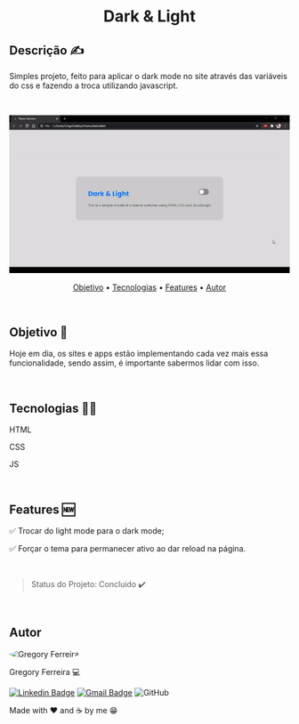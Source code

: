 <h1 align="center">Dark & Light</h1>

## Descrição ✍️

<p>Simples projeto, feito para aplicar o dark mode no site através das variáveis do css e fazendo a troca utilizando javascript.</p> &nbsp;

<p align="center">
  <img src="./images/gif/screen.gif">
</p>

<p align="center">
 <a href="#objetivo">Objetivo</a> •
 <a href="#tecnologias">Tecnologias</a> •
 <a href="#features">Features</a> •
 <a href="#autor">Autor</a>
</p>

&nbsp;

## Objetivo 🚀
<p id="objetivo">
Hoje em dia, os sites e apps estão implementando cada vez mais essa funcionalidade, sendo assim, é importante sabermos lidar com isso.
</p>

&nbsp;

## Tecnologias 👩‍💻
<p id="tecnologias">
  HTML
  &nbsp;

  CSS
  &nbsp;
  
   JS
</p>

&nbsp;

## Features 🆕
<p id="features">
  ✅ Trocar do light mode para o dark mode;
  &nbsp;

  ✅ Forçar o tema para permanecer ativo ao dar reload na página.
</p>

&nbsp;

> Status do Projeto: Concluido ✔️

&nbsp;

## Autor
<a style="text-decoration: none;" href="https://github.com/olagregs">
  <img width="100px" style="border-radius: 50%;"src="https://avatars1.githubusercontent.com/u/69690037?s=460&u=27ec559b232470dbaaaff89fcb7768e5ff950bfe&v=4" alt="Gregory Ferreira">
  <p>Gregory Ferreira 💻</p>
</a>

[![Linkedin Badge](https://img.shields.io/badge/-Gregory-blue?style=flat-square&logo=Linkedin&logoColor=white&link=https://www.linkedin.com/in/gregory-lucena-2450751b4/)](https://www.linkedin.com/in/gregory-lucena/)
[![Gmail Badge](https://img.shields.io/badge/-gregoryflucena@gmail.com-c14438?style=flat-square&logo=Gmail&logoColor=white&link=mailto:gregoryflucena@gmail.com)](mailto:gregoryflucena@gmail.com)
![GitHub](https://img.shields.io/github/license/olagregs/themes?style=flat-square)

<p>Made with ❤️ and ☕ by me 😁</p>

&nbsp;